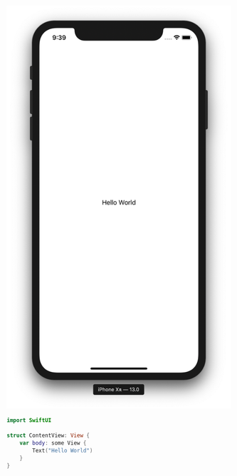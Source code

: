 ![Hello World](/uploads/album/Hello-World.png)

```swift
import SwiftUI

struct ContentView: View {
    var body: some View {
        Text("Hello World")
    }
}
```
